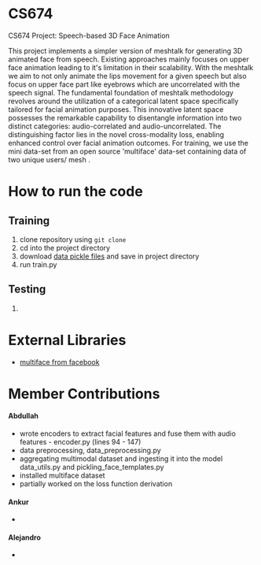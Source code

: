 # CS674
CS674 Project: Speech-based 3D Face Animation

This project implements a simpler version of meshtalk for generating 3D animated face from speech. Existing approaches mainly focuses on upper face animation leading to it's limitation in their scalability. With the meshtalk we aim to not only animate the lips movement for a given speech but also focus on upper face part like eyebrows which are uncorrelated with the speech signal. The fundamental foundation of meshtalk methodology revolves around the utilization of a categorical latent space specifically tailored for facial animation purposes. This innovative latent space possesses the remarkable capability to disentangle information into two distinct categories: audio-correlated and audio-uncorrelated. The distinguishing factor lies in the novel cross-modality loss, enabling enhanced control over facial animation outcomes. For training, we use the mini data-set from an open source 'multiface' data-set containing data of two unique users/ mesh . 

# How to run the code

## Training
1. clone repository using `git clone`
2. cd into the project directory
3. download [data pickle files](https://drive.google.com/drive/folders/1N6P-v1yPJT0vDN5pO9qxFfK1nayBMG8B?usp=sharing) and save in project directory
4. run train.py


## Testing
1. 

# External Libraries
* [multiface from facebook](https://github.com/facebookresearch/multiface)

# Member Contributions

#### Abdullah
* wrote encoders to extract facial features and fuse them with audio features - encoder.py (lines 94 - 147)
* data preprocessing, data_preprocessing.py
* aggregating multimodal dataset and ingesting it into the model data_utils.py and pickling_face_templates.py
* installed multiface dataset
* partially worked on the loss function derivation


#### Ankur
* 



#### Alejandro
* 